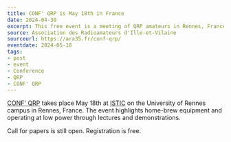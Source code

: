 ```yaml
---
title: CONF' QRP is May 18th in France
date: 2024-04-30
excerpt: This free event is a meeting of QRP amateurs in Rennes, France.
source: Association des Radioamateurs d'Ille-et-Vilaine
sourceurl: https://ara35.fr/conf-qrp/
eventdate: 2024-05-18 
tags:
- post
- event
- Conference
- QRP
- CONF' QRP
---
```

[CONF' QRP](https://ara35.fr/conf-qrp/) takes place May 18th at [ISTIC](https://istic.univ-rennes.fr/) on the University of Rennes campus in Rennes, France. The event highlights home-brew equipment and operating at low power through lectures and demonstrations. 

Call for papers is still open. Registration is free.